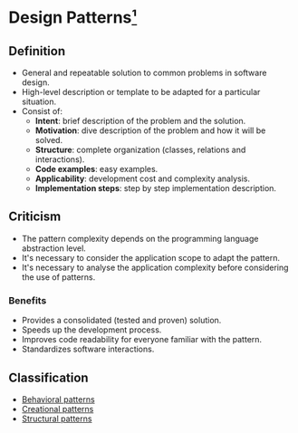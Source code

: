 # Design Patterns[¹]

## Definition

- General and repeatable solution to common problems in software design.
- High-level description or template to be adapted for a particular situation.
- Consist of:
  - **Intent**: brief description of the problem and the solution.
  - **Motivation**: dive description of the problem and how it will be solved.
  - **Structure**: complete organization (classes, relations and interactions).
  - **Code examples**: easy examples.
  - **Applicability**: development cost and complexity analysis.
  - **Implementation steps**: step by step implementation description.

## Criticism

- The pattern complexity depends on the programming language abstraction level.
- It's necessary to consider the application scope to adapt the pattern.
- It's necessary to analyse the application complexity before considering the use of patterns.

### Benefits

- Provides a consolidated (tested and proven) solution.
- Speeds up the development process.
- Improves code readability for everyone familiar with the pattern.
- Standardizes software interactions.

## Classification

- [Behavioral patterns](behavioral_patterns/behavioral_patterns.md)
- [Creational patterns](creational_patterns/creational_patterns.md)
- [Structural patterns](structural_patterns/structural_patterns.md)

[¹]: references.md
